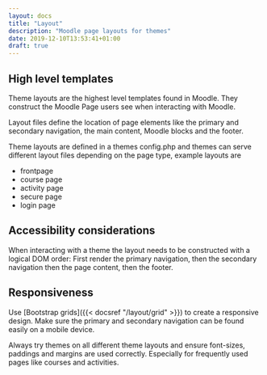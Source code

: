 ```yaml
---
layout: docs
title: "Layout"
description: "Moodle page layouts for themes"
date: 2019-12-10T13:53:41+01:00
draft: true
---
```


## High level templates

Theme layouts are the highest level templates found in Moodle. They construct the Moodle Page users see when interacting with Moodle.

Layout files define the location of page elements like the primary and secondary navigation, the main content, Moodle blocks and the footer.

Theme layouts are defined in a themes config.php and themes can serve different layout files depending on the page type, example layouts are

* frontpage
* course page
* activity page
* secure page
* login page

## Accessibility considerations

When interacting with a theme the layout needs to be constructed with a logical DOM order: First render the primary navigation, then the secondary navigation then the page content, then the footer.

## Responsiveness

Use [Bootstrap grids]({{< docsref "/layout/grid" >}}) to create a responsive design. Make sure the primary and secondary navigation can be found easily on a mobile device.

Always try themes on all different theme layouts and ensure font-sizes, paddings and margins are used correctly. Especially for frequently used pages like courses and activities.